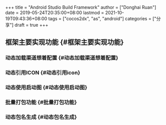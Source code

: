 +++
title = "Android Studio Build Framework"
author = ["Donghai Ruan"]
date = 2019-05-24T20:35:00+08:00
lastmod = 2021-10-19T09:43:36+08:00
tags = ["cocos2dx", "as", "android"]
categories = ["分享"]
draft = true
+++

## 框架主要实现功能 {#框架主要实现功能}


### 动态加载渠道想着配置 {#动态加载渠道想着配置}


### 动态引用ICON {#动态引用icon}


### 动态使用启动图 {#动态使用启动图}


### 批量打包功能 {#批量打包功能}


### 动态包名生成 {#动态包名生成}
